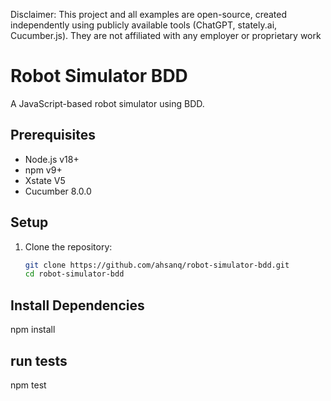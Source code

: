 Disclaimer: This project and all examples are open-source, created independently using publicly available tools (ChatGPT, stately.ai, Cucumber.js). They are not affiliated with any employer or proprietary work

# Robot Simulator BDD

A JavaScript-based robot simulator using BDD.

## Prerequisites
- Node.js v18+
- npm v9+
- Xstate V5
- Cucumber 8.0.0

## Setup
1. Clone the repository:
   ```bash
   git clone https://github.com/ahsanq/robot-simulator-bdd.git
   cd robot-simulator-bdd

## Install Dependencies
npm install

## run tests
npm test
